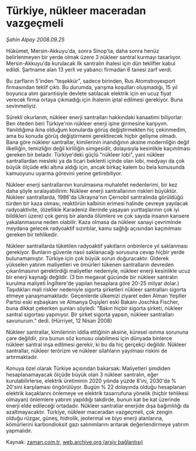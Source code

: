 # Türkiye, nükleer maceradan vazgeçmeli

*Şahin Alpay 2008.09.25*

<tr><td class="metin" colspan="2" style="padding-top: 20px; padding-left: 5px; padding-right: 10px;">Hükümet, Mersin-Akkuyu'da, sonra Sinop'ta, daha sonra henüz belirlenmeyen bir yerde olmak üzere 3 nükleer santral kurmayı tasarlıyor. Mersin-Akkuyu'da kurulacak ilk santralın ihalesi için dün teklifler kabul edildi. Şartname alan 13 yerli ve yabancı firmadan 6 tanesi zarf verdi.</td></tr><tr><td class="metin" colspan="2" style="padding-top: 20px; padding-left: 5px; padding-right: 10px;"><p>Bu zarfların 5'inden "teşekkür", sadece birinden, Rus Atomstroyexport firmasından teklif çıktı. Bu durumda, yarışma koşulları oluşmadığı, 15 yıl boyunca alım garantisiyle devlete satılacak elektrik için en ucuz fiyat verecek firma ortaya çıkmadığı için ihalenin iptal edilmesi gerekiyor. Buna sevinmeliyiz.
<p>Sürekli okurlarım, nükleer enerji santralları hakkındaki kanaatimi biliyorlar: Ben öteden beri Türkiye'nin nükleer enerji işine girmesine karşıyım. Yanıldığıma ikna olduğum konularda görüş değiştirmekten hiç çekinmedim, ama bu konuda görüş değiştirmemi gerektirecek hiçbir gelişme olmadı. Bana göre nükleer santrallar, kimilerinin inandığının aksine modernliğin değil ilkelliğin, temizliğin değil kirliliğin simgesidir, dolayısıyla kesinlikle kaçınılması gereken bir beladır. Türkiye'deki güçlü "nükleer lobi", yani nükleer santrallardan mesleki ya da ticari beklenti içinde olan lobi, medyayı da çok büyük ölçüde etki altına aldığı için, ancak birkaç kalem bu bela konusunda kamuoyunu uyarma görevini yerine getirebiliyor. 
<p>Nükleer enerji santrallarının kurulmasına muhalefet nedenlerimi, bir kez daha şöyle sıralayabilirim: Nükleer enerji santrallarının riskleri büyüktür. Nükleer santrallarda, 1986'da Ukrayna'nın Çernobil santralında görüldüğü türden bir kaza olması, reaktörün kalbinin erimesi halinde çevreye yayılacak radyoaktivite, (özellikle Karadeniz illerinde yaşayan yurttaşlarının çok iyi bildikleri üzere) çok geniş bir alanda ölümlere ve çok sayıda insanın kansere yakalanmasına neden olabilir. Kaza olmasa da nükleer sanayi çevriminde meydana gelecek radyoaktif sızıntılar, kamu sağlığı açısından kaçınılması gereken bir tehlikedir.
<p>Nükleer santrallarda tüketilen radyoaktif yakıtların onbinlerce yıl saklanması gerekiyor. Bunların güvenle nasıl saklanacağı sorusuna cevap hiçbir yerde bulunamamıştır. Türkiye için çok büyük sorun doğuracaktır. Giderek yükselen yatırım maliyetleri ve ömürleri tükenen santralların devreden çıkarılmasının gerektirdiği maliyetler nedeniyle, nükleer enerji kesinlikle ucuz bir enerji kaynağı değildir. (3 bin megavat gücünde bir nükleer santralın kurulma maliyeti İngiltere'de yapılan hesaplara göre 20-25 milyar dolar.) Taşıdıkları mali riskler nedeniyle sigorta şirketleri nükleer santralları sigorta etmeye yanaşmamaktadır. Geçenlerde ülkemizi ziyaret eden Alman Yeşiller Partisi eski eşbaşkanı ve Almanya Dışişleri eski Bakanı Joschka Fischer, buna dikkat çekerken şunları söyledi: "Bakın hiçbir sigorta şirketi, nükleer santral sigortası yapmıyor. Bir şirket sigorta yapsın, nükleer santralları savunurum." dedi. (Hürriyet, 12 Nisan 2008)
<p>Nükleer santrallar, kimilerinin iddia ettiğinin aksine, küresel ısınma sorununa çare değildir, zira bunun söz konusu olabilmesi için dünyada binlerce nükleer santral inşa edilmesi gerekir, ki bu da hiç gerçekçi değildir. Nükleer santrallar, nükleer terörizm ve nükleer silahların yayılması riskini de artırmaktadır. 
<p>Konuya özel olarak Türkiye açısından bakarsak: Maliyetleri şimdiden hesaplanamayacak ölçüde büyük olan 3 nükleer santralın, eğer kurulabilirlerse, elektrik üretiminin 2020 yılında yüzde 8'ini, 2030'da % 20'sini karşılaması öngörülüyor. Bugün % 22 dolayında olduğu hesaplanan elektrik kaçaklarını önlemeye ve elektrik tasarrufuna yönelik (hiçbir tehlikesi olmayan) önlemlere yatırım yapıldığı takdirde, bunun kat be kat üzerinde enerji elde edileceği ortadadır. Nükleer santrallar enerjide dışa bağımlılığı da azaltmayacaktır. Türkiye, nükleer maceradan vazgeçmeli, çok zengin olduğu rüzgar, güneş, hidrolik, jeotermal ve biyo enerji alanlarına, kömürlerini karbondioksit gazı salınımlarını arıtarak değerlendirmeye yatırım yapmalıdır.<br/></p></p></p></p></p></p></td></tr>

Kaynak: [zaman.com.tr](http://zaman.com.tr/yazar.do?yazino=742273), [web.archive.org (arşiv bağlantısı)](http://web.archive.org/web/20081005225153/http://zaman.com.tr:80/yazar.do?yazino=742273)
